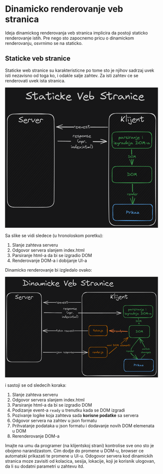 # Dinamicko renderovanje veb stranica

Ideja dinamickog renderovanja veb stranica implicira da postoji staticko renderovanje istih.
Pre nego sto zapocnemo pricu o dinamickom renderovanju, osvrnimo se na staticko.

## Staticke veb stranice

Staticke web stranice su karakteristicne po tome sto je njihov sadrzaj uvek isti nezavisno od toga ko, i odakle salje zahtev.
Za isti zahtev ce se renderovati uvek ista stranica.

![Staticki](staticki.png)

Sa slike se vidi sledece (u hronoloskom poretku):

1. Slanje zahteva serveru
2. Odgovor servera slanjem index.html
3. Parsiranje html-a da bi se izgradio DOM
4. Renderovanje DOM-a i dobijanje UI-a

Dinamicko renderovanje bi izgledalo ovako:

![Alt text](dinamicki.png)

i sastoji se od sledecih koraka:

1. Slanje zahteva serveru
2. Odgovor servera slanjem index.html
3. Parsiranje html-a da bi se izgradio DOM
4. Podizanje event-a `ready` u trenutku kada se DOM izgradi
5. Pozivanje logike koja zahteva sada **korisne podatke** sa servera
6. Odgovor servera na zahtev u json formatu
7. Prihvatanje podataka u json formatu i dodavanje novih DOM elemenata u DOM
8. Rerenderovanje DOM-a

Imajte na umu da programer (na klijentskoj strani) kontrolise sve ono sto je obojeno narandzastom. Cim dodje do promene u DOM-u, browser ce automatski prikazati te promene u UI-u.
Odogovor servera kod dinamickih stranica moze zavisiti od kolacica, sesija, lokacije, koji je korisnik ulogovan, da li su dodatni parametri u zahtevu itd.
